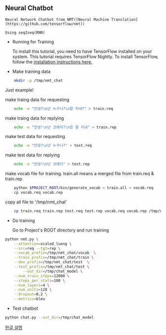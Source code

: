 ## Neural Chatbot

    Neural Network Chatbot from NMT([Neural Machine Translation](https://github.com/tensorflow/nmt))
    
    Using seq2seq(RNN) 

* Running for Training

    To install this tutorial, you need to have TensorFlow installed on your system. This tutorial requires TensorFlow Nightly. To install TensorFlow, follow the [installation instructions here.](https://www.tensorflow.org/install/)

* Make training data

``` bash
    mkdir -p /tmp/nmt_chat
```
Just example!

make traing data for requesting

``` bash
    echo -e "안녕?\n넌 누구니?\n잘 지내?" > train.req
```

make traing data for replying

``` bash
    echo -e "안녕!\n난 코에이?\n응 잘 지내" > train.rep
```

make test data for requesting

``` bash
    echo -e "안녕?\n넌 누구니?" > test.req
```
    
make test data for replying

``` bash
    echo -e "안녕!\n난 코에이" > test.rep
```

make vocab file for training. train.all means a merged file from train.req & train.rep

``` bash
    python $PROJECT_ROOT/bin/generate_vocab < train.all > vocab.req
    cp vocab.req vocab.rep
```

copy all file to '/tmp/nmt_chat'

``` bash
    cp train.req train.rep test.req test.rep vocab.req vocab.rep /tmp/nmt_chat
```
    
* Do training

    Go to Project's ROOT directory and run training 
    
```bash
python nmt.py \
    --attention=scaled_luong \
    --src=req --tgt=rep \
    --vocab_prefix=/tmp/nmt_chat/vocab  \
    --train_prefix=/tmp/nmt_chat/train \
    --dev_prefix=/tmp/nmt_chat/test  \
    --test_prefix=/tmp/nmt_chat/test \
        --out_dir=/tmp/chat_model \
    --num_train_steps=12000 \
    --steps_per_stats=100 \
    --num_layers=4 \
    --num_units=128 \
    --dropout=0.2 \
    --metrics=bleu
```

* Test chatbot

```bash
python chat.py --out_dir=/tmp/chat_model
```

[한글 설명](http://crazia.tistory.com/entry/Deep-Learning-seq2seq-%EB%A5%BC-%EC%9D%B4%EC%9A%A9%ED%95%9C-%EC%B1%97%EB%B4%87-Neural-Machine-Chatbot "블로그")
